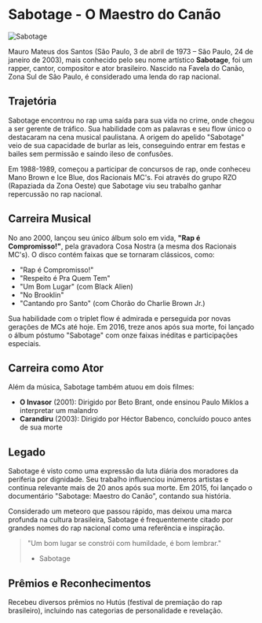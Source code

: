 # Sabotage - O Maestro do Canão

![Sabotage](https://upload.wikimedia.org/wikipedia/pt/8/83/TV_Brasil_EBC_Sabotage%2C_2013-11-07_1_%28cropped%29.png)

Mauro Mateus dos Santos (São Paulo, 3 de abril de 1973 – São Paulo, 24 de janeiro de 2003), mais conhecido pelo seu nome artístico **Sabotage**, foi um rapper, cantor, compositor e ator brasileiro. Nascido na Favela do Canão, Zona Sul de São Paulo, é considerado uma lenda do rap nacional.

## Trajetória

Sabotage encontrou no rap uma saída para sua vida no crime, onde chegou a ser gerente de tráfico. Sua habilidade com as palavras e seu flow único o destacaram na cena musical paulistana. A origem do apelido "Sabotage" veio de sua capacidade de burlar as leis, conseguindo entrar em festas e bailes sem permissão e saindo ileso de confusões.

Em 1988-1989, começou a participar de concursos de rap, onde conheceu Mano Brown e Ice Blue, dos Racionais MC's. Foi através do grupo RZO (Rapaziada da Zona Oeste) que Sabotage viu seu trabalho ganhar repercussão no rap nacional.

## Carreira Musical

No ano 2000, lançou seu único álbum solo em vida, **"Rap é Compromisso!"**, pela gravadora Cosa Nostra (a mesma dos Racionais MC's). O disco contém faixas que se tornaram clássicos, como:

- "Rap é Compromisso!"
- "Respeito é Pra Quem Tem"
- "Um Bom Lugar" (com Black Alien)
- "No Brooklin"
- "Cantando pro Santo" (com Chorão do Charlie Brown Jr.)

Sua habilidade com o triplet flow é admirada e perseguida por novas gerações de MCs até hoje. Em 2016, treze anos após sua morte, foi lançado o álbum póstumo "Sabotage" com onze faixas inéditas e participações especiais.

## Carreira como Ator

Além da música, Sabotage também atuou em dois filmes:

- **O Invasor** (2001): Dirigido por Beto Brant, onde ensinou Paulo Miklos a interpretar um malandro
- **Carandiru** (2003): Dirigido por Héctor Babenco, concluído pouco antes de sua morte

## Legado

Sabotage é visto como uma expressão da luta diária dos moradores da periferia por dignidade. Seu trabalho influenciou inúmeros artistas e continua relevante mais de 20 anos após sua morte. Em 2015, foi lançado o documentário "Sabotage: Maestro do Canão", contando sua história.

Considerado um meteoro que passou rápido, mas deixou uma marca profunda na cultura brasileira, Sabotage é frequentemente citado por grandes nomes do rap nacional como uma referência e inspiração.

> "Um bom lugar se constrói com humildade, é bom lembrar."
> 
> - Sabotage

## Prêmios e Reconhecimentos

Recebeu diversos prêmios no Hutús (festival de premiação do rap brasileiro), incluindo nas categorias de personalidade e revelação.